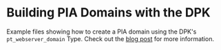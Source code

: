 # Building PIA Domains with the DPK

Example files showing how to create a PIA domain using the DPK's `pt_webserver_domain` Type. Check out the [blog post](http://psadmin.io/2016/09/07/advanced-dpk-building-a-pia-domain/) for more information.

